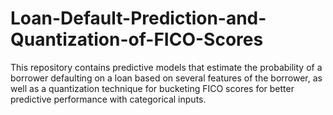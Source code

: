# Loan-Default-Prediction-and-Quantization-of-FICO-Scores
This repository contains predictive models that estimate the probability of a borrower defaulting on a loan based on several features of the borrower, as well as a quantization technique for bucketing FICO scores for better predictive performance with categorical inputs.
